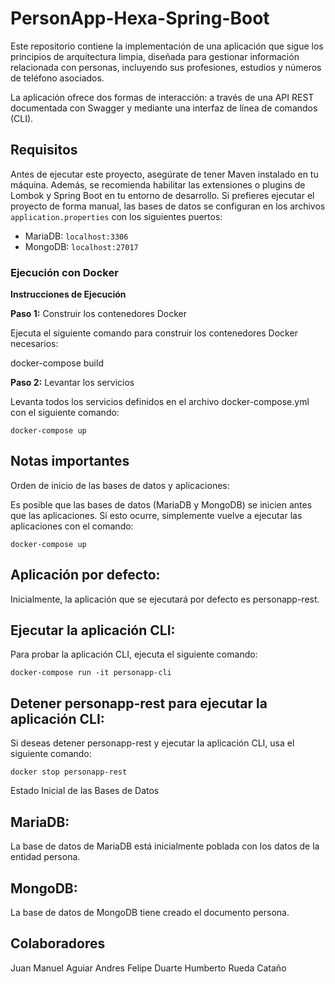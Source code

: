 # PersonApp-Hexa-Spring-Boot

Este repositorio contiene la implementación de una aplicación que sigue los principios de arquitectura limpia, diseñada para gestionar información relacionada con personas, incluyendo sus profesiones, estudios y números de teléfono asociados.

La aplicación ofrece dos formas de interacción: a través de una API REST documentada con Swagger y mediante una interfaz de línea de comandos (CLI).

## Requisitos

Antes de ejecutar este proyecto, asegúrate de tener Maven instalado en tu máquina. Además, se recomienda habilitar las extensiones o plugins de Lombok y Spring Boot en tu entorno de desarrollo. Si prefieres ejecutar el proyecto de forma manual, las bases de datos se configuran en los archivos `application.properties` con los siguientes puertos:

- MariaDB: `localhost:3306`
- MongoDB: `localhost:27017`

### Ejecución con Docker

**Instrucciones de Ejecución**

**Paso 1:** Construir los contenedores Docker

Ejecuta el siguiente comando para construir los contenedores Docker necesarios:

docker-compose build

**Paso 2:** Levantar los servicios

Levanta todos los servicios definidos en el archivo docker-compose.yml con el siguiente comando:

`docker-compose up`

## Notas importantes

Orden de inicio de las bases de datos y aplicaciones:

Es posible que las bases de datos (MariaDB y MongoDB) se inicien antes que las aplicaciones. Si esto ocurre, simplemente vuelve a ejecutar las aplicaciones con el comando:

`docker-compose up`

## Aplicación por defecto:

Inicialmente, la aplicación que se ejecutará por defecto es personapp-rest.

## Ejecutar la aplicación CLI:

Para probar la aplicación CLI, ejecuta el siguiente comando:

 `docker-compose run -it personapp-cli `
 
## Detener personapp-rest para ejecutar la aplicación CLI:

Si deseas detener personapp-rest y ejecutar la aplicación CLI, usa el siguiente comando:

`docker stop personapp-rest`

Estado Inicial de las Bases de Datos
## MariaDB:

La base de datos de MariaDB está inicialmente poblada con los datos de la entidad persona.

## MongoDB:

La base de datos de MongoDB tiene creado el documento persona.

## Colaboradores
Juan Manuel Aguiar
Andres Felipe Duarte
Humberto Rueda Cataño
